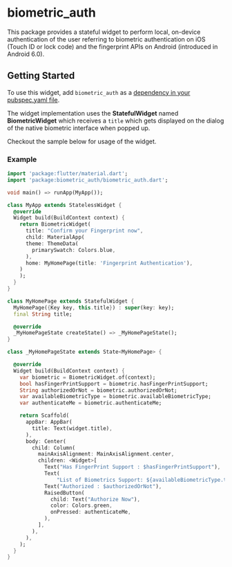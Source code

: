 # biometric_auth

This package provides a stateful widget to perform local, on-device authentication of the user referring to biometric authentication on iOS (Touch ID or lock code) and the fingerprint APIs on Android (introduced in Android 6.0).

## Getting Started

To use this widget, add `biometric_auth` as a [dependency in your pubspec.yaml file](https://flutter.io/platform-plugins/). 

The widget implementation uses the **StatefulWidget** named **BiometricWidget** which receives a `title` which gets displayed on the dialog of
the native biometric interface when popped up.

Checkout the sample below for usage of the widget.


### Example  
  
```dart
import 'package:flutter/material.dart';
import 'package:biometric_auth/biometric_auth.dart';

void main() => runApp(MyApp());

class MyApp extends StatelessWidget {
  @override
  Widget build(BuildContext context) {
    return BiometricWidget(
      title: "Confirm your Fingerprint now",
      child: MaterialApp(
      theme: ThemeData(
        primarySwatch: Colors.blue,
      ),
      home: MyHomePage(title: 'Fingerprint Authentication'),
    )
    );
  }
}

class MyHomePage extends StatefulWidget {
  MyHomePage({Key key, this.title}) : super(key: key);
  final String title;

  @override
  _MyHomePageState createState() => _MyHomePageState();
}

class _MyHomePageState extends State<MyHomePage> {

  @override
  Widget build(BuildContext context) {
    var biometric = BiometricWidget.of(context);
    bool hasFingerPrintSupport = biometric.hasFingerPrintSupport;
    String authorizedOrNot = biometric.authorizedOrNot;
    var availableBiometricType = biometric.availableBiometricType;
    var authenticateMe = biometric.authenticateMe;

    return Scaffold(
      appBar: AppBar(
        title: Text(widget.title),
      ),
      body: Center(
        child: Column(
          mainAxisAlignment: MainAxisAlignment.center,
          children: <Widget>[
            Text("Has FingerPrint Support : $hasFingerPrintSupport"),
            Text(
                "List of Biometrics Support: ${availableBiometricType.toString()}"),
            Text("Authorized : $authorizedOrNot"),
            RaisedButton(
              child: Text("Authorize Now"),
              color: Colors.green,
              onPressed: authenticateMe,
            ),
          ],
        ),
      ),
    );
  }
}
